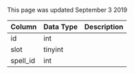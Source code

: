 This page was updated September 3 2019

| Column   | Data Type | Description |
| -------- | --------- | ----------- |
| id       | int       |             |
| slot     | tinyint   |             |
| spell_id | int       |             |